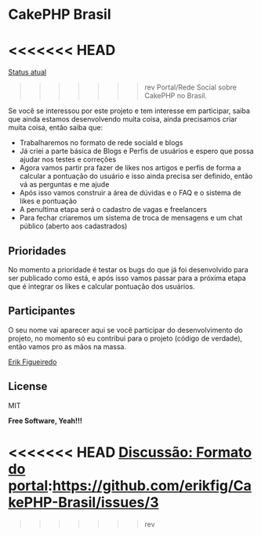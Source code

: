 CakePHP Brasil
=========

<<<<<<< HEAD
=======
[Status atual]

>>>>>>> rev
Portal/Rede Social sobre CakePHP no Brasil.

Se você se interessou por este projeto e tem interesse em participar, saiba que  ainda estamos desenvolvendo muita coisa, ainda precisamos criar muita coisa, então saiba que:

  - Trabalharemos no formato de rede sociald e blogs
  - Já criei a parte básica de Blogs e Perfis de usuários e espero que possa ajudar nos testes e correções
  - Agora vamos partir pra fazer de likes nos artigos e perfis de forma a calcular a pontuação do usuário e isso ainda precisa ser definido, então vá as perguntas e me ajude
  - Após isso vamos construir a área de dúvidas e o FAQ e o sistema de likes e pontuação
  - A penultima etapa será o cadastro de vagas e freelancers
  - Para fechar criaremos um sistema de troca de mensagens e um chat público (aberto aos cadastrados)

Prioridades
-----

No momento a prioridade é testar os bugs do que já foi desenvolvido para ser publicado como está, e após isso vamos passar para a próxima etapa que é integrar os likes e calcular pontuação dos usuários.


Participantes
-----

O seu nome vai aparecer aqui se você participar do desenvolvimento do projeto, no momento só eu contribui para o projeto (código de verdade), então vamos pro as mãos na massa.

[Erik Figueiredo]


License
----

MIT


**Free Software, Yeah!!!**

[Erik Figueiredo]:http://blog.erikfigueiredo.com.br/
[Discussão: Versão do CakePHP]:https://github.com/erikfig/CakePHP-Brasil/issues/2
[Discussão: Recursos]:https://github.com/erikfig/CakePHP-Brasil/issues/1
<<<<<<< HEAD
[Discussão: Formato do portal]:https://github.com/erikfig/CakePHP-Brasil/issues/3
=======
[Discussão: Formato do portal]:https://github.com/erikfig/CakePHP-Brasil/issues/3
[Status atual]:http://dev.cakephpbrasil.com.br
>>>>>>> rev
